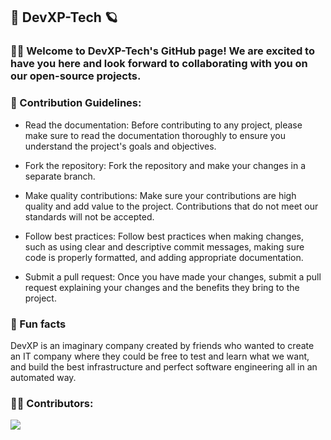 ## 🚀 DevXP-Tech 🪐
### 🙋‍♂️ Welcome to DevXP-Tech's GitHub page! We are excited to have you here and look forward to collaborating with you on our open-source projects.



### 🌈 Contribution Guidelines:

- Read the documentation: Before contributing to any project, please make sure to read the documentation thoroughly to ensure you understand the project's goals and objectives.

- Fork the repository: Fork the repository and make your changes in a separate branch.

- Make quality contributions: Make sure your contributions are high quality and add value to the project. Contributions that do not meet our standards will not be accepted.

- Follow best practices: Follow best practices when making changes, such as using clear and descriptive commit messages, making sure code is properly formatted, and adding appropriate documentation.

- Submit a pull request: Once you have made your changes, submit a pull request explaining your changes and the benefits they bring to the project.

### 🍿 Fun facts

DevXP is an imaginary company created by friends who wanted to create an IT company where they could be free to test and learn what we want, and build the best infrastructure and perfect software engineering all in an automated way.

### 👩‍🚀 Contributors:

<a href="https://github.com/devxp-tech/gitops/graphs/contributors">
  <img src="https://contrib.rocks/image?repo=devxp-tech/gitops" />
</a>



<!--

**Here are some ideas to get you started:**

🙋‍♂️ Welcome to DevXP-Tech, a leading technology company dedicated to testing and refining cutting-edge tools for businesses and individuals alike. Our team of skilled professionals is committed to staying at the forefront of the tech industry, constantly exploring new ways to automate processes, streamline workflows, and create solutions that save time and money. With a strong focus on innovation, DevXP-Tech is the go-to destination for those seeking top-of-the-line testing and automation tools that meet the highest standards of performance and reliability.

🌈 Contribution guidelines - how can the community get involved?
👩‍💻 Useful resources - where can the community find your docs? Is there anything else the community should know?
🍿 Fun facts - what does your team eat for breakfast?
🧙 Remember, you can do mighty things with the power of [Markdown](https://docs.github.com/github/writing-on-github/getting-started-with-writing-and-formatting-on-github/basic-writing-and-formatting-syntax)
-->
